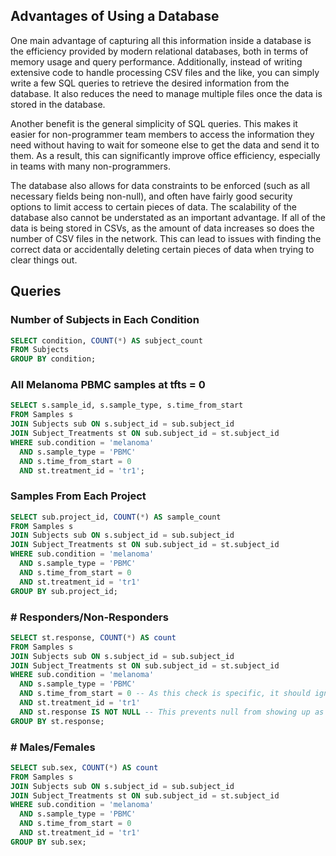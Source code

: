 ## Advantages of Using a Database

One main advantage of capturing all this information inside a database is the efficiency provided by modern relational databases, both in terms of memory usage and query performance. Additionally, instead of writing extensive code to handle processing CSV files and the like, you can simply write a few SQL queries to retrieve the desired information from the database. It also reduces the need to manage multiple files once the data is stored in the database.

Another benefit is the general simplicity of SQL queries. This makes it easier for non-programmer team members to access the information they need without having to wait for someone else to get the data and send it to them. As a result, this can significantly improve office efficiency, especially in teams with many non-programmers.

The database also allows for data constraints to be enforced (such as all necessary fields being non-null), and often have fairly good security options to limit access to certain pieces of data. The scalability of the database also cannot be understated as an important advantage. If all of the data is being stored in CSVs, as the amount of data increases so does the number of CSV files in the network. This can lead to issues with finding the correct data or accidentally deleting certain pieces of data when trying to clear things out.

## Queries

### Number of Subjects in Each Condition
```sql
SELECT condition, COUNT(*) AS subject_count
FROM Subjects
GROUP BY condition;
```

### All Melanoma PBMC samples at tfts = 0

```sql
SELECT s.sample_id, s.sample_type, s.time_from_start
FROM Samples s
JOIN Subjects sub ON s.subject_id = sub.subject_id
JOIN Subject_Treatments st ON sub.subject_id = st.subject_id
WHERE sub.condition = 'melanoma'
  AND s.sample_type = 'PBMC'
  AND s.time_from_start = 0
  AND st.treatment_id = 'tr1';

```

### Samples From Each Project
```sql
SELECT sub.project_id, COUNT(*) AS sample_count
FROM Samples s
JOIN Subjects sub ON s.subject_id = sub.subject_id
JOIN Subject_Treatments st ON sub.subject_id = st.subject_id
WHERE sub.condition = 'melanoma'
  AND s.sample_type = 'PBMC'
  AND s.time_from_start = 0
  AND st.treatment_id = 'tr1'
GROUP BY sub.project_id;

```
### # Responders/Non-Responders
```sql
SELECT st.response, COUNT(*) AS count
FROM Samples s
JOIN Subjects sub ON s.subject_id = sub.subject_id
JOIN Subject_Treatments st ON sub.subject_id = st.subject_id
WHERE sub.condition = 'melanoma'
  AND s.sample_type = 'PBMC'
  AND s.time_from_start = 0 -- As this check is specific, it should ignore entries where there is no time_from_start given (which may or may not be wanted in this case)
  AND st.treatment_id = 'tr1'
  AND st.response IS NOT NULL -- This prevents null from showing up as a third response category, could be removed if that is a value that should be checked
GROUP BY st.response;

```

### # Males/Females
```sql
SELECT sub.sex, COUNT(*) AS count
FROM Samples s
JOIN Subjects sub ON s.subject_id = sub.subject_id
JOIN Subject_Treatments st ON sub.subject_id = st.subject_id
WHERE sub.condition = 'melanoma'
  AND s.sample_type = 'PBMC'
  AND s.time_from_start = 0
  AND st.treatment_id = 'tr1'
GROUP BY sub.sex;

```